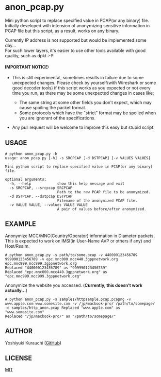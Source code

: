 # anon_pcap.py

Mini python script to replace specified value in PCAP(or any binary) file.  
Initially developed with intension of anonymizing sensitive information in PCAP file but this script, as a result, works on any binary.

Currently IP address is not supported but would be implemented some day...  
For such lower layers, it's easier to use other tools available with good quality, such as dpkt :-P

#### IMPORTANT NOTICE:

* This is still experimental, sometimes results in failure due to some unexpected changes. Please check by yourself(with Wireshark or some good decoder tools) if this script works as you expected or not every time you run, as there may be some unexpected changes in cases like;
  * The same string at some other fields you don't expect, which may cause spoiling the packet format.
  * Some protocols which have the "strict" format may be spoiled when you are ignorant of the specifications.

* Any pull request will be welcome to improve this easy but stupid script.

## USAGE

```shell-session
# python anon_pcap.py -h
usage: anon_pcap.py [-h] -s SRCPCAP [-d DSTPCAP] [-v VALUES VALUES]

Mini python script to replace specified value in PCAP(or any binary) file.

optional arguments:
  -h, --help            show this help message and exit
  -s SRCPCAP, --srcpcap SRCPCAP
                        Path to the raw PCAP file to be anonymized.
  -d DSTPCAP, --dstpcap DSTPCAP
                        Filename of the anonymized PCAP file.
  -v VALUE VALUE, --values VALUE VALUE
                        A pair of values before/after anonymized.
```

## EXAMPLE

Anonymize MCC/MNC(Country/Operator) information in Diameter packets.  
This is expected to work on IMSI(in User-Name AVP or others if any) and Host/Realm.

```shell-session
# python anon_pcap.py -s path/to/some.pcap -v 440000123456789 999990123456789 -v epc.mnc000.mcc440.3gppnetwork.org epc.mnc999.mcc999.3gppnetwork.org
Replaced "440000123456789" as "999990123456789"
Replaced "epc.mnc000.mcc440.3gppnetwork.org" as "epc.mnc999.mcc999.3gppnetwork.org"
```

Anonymize the website you accessed. (**Currently, this doesn't work actually...**)

```shell-session
# python anon_pcap.py -s samples/httpsample.pcap.pcapng -v www.apple.com www.somesite.com -v /jp/macbook-pro/ /path/to/somepage/ -d samples/http_anon.pcap Replaced "www.apple.com" as "www.somesite.com"
Replaced "/jp/macbook-pro/" as "/path/to/somepage/"
```

## AUTHOR

Yoshiyuki Kurauchi ([GitHub](https://github.com/wmnsk/))

## LICENSE

[MIT](https://github.com/wmnsk/anon_pcap/blob/master/MIT.md)
